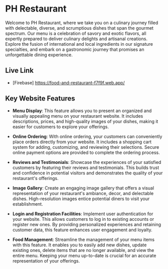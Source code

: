 # PH Restaurant

Welcome to PH Restaurant, where we take you on a culinary journey filled with delectable, diverse, and scrumptious dishes that span the gourmet spectrum. Our menu is a celebration of savory and exotic flavors, all expertly prepared to deliver culinary delights and artisanal creations. Explore the fusion of international and local ingredients in our signature specialties, and embark on a gastronomic journey that promises an unforgettable dining experience.

## Live Link
- [Firebase] https://food-and-restaurant-f7f9f.web.app/

## Key Website Features

- **Menu Display**: This feature allows you to present an organized and visually appealing menu on your restaurant website. It includes descriptions, prices, and high-quality images of your dishes, making it easier for customers to explore your offerings.

- **Online Ordering**: With online ordering, your customers can conveniently place orders directly from your website. It includes a shopping cart system for adding, customizing, and reviewing their selections. Secure online payment options are provided to complete the ordering process.

- **Reviews and Testimonials**: Showcase the experiences of your satisfied customers by featuring their reviews and testimonials. This builds trust and confidence in potential visitors and demonstrates the quality of your restaurant's offerings.

- **Image Gallery**: Create an engaging image gallery that offers a visual representation of your restaurant's ambiance, decor, and delectable dishes. High-resolution images entice potential diners to visit your establishment.

- **Login and Registration Facilities**: Implement user authentication for your website. This allows customers to log in to existing accounts or register new ones. By providing personalized experiences and retaining customer data, this feature enhances user engagement and loyalty.

- **Food Management**: Streamline the management of your menu items with this feature. It enables you to easily add new dishes, update existing ones, delete items that are no longer available, and view the entire menu. Keeping your menu up-to-date is crucial for an accurate representation of your offerings.
